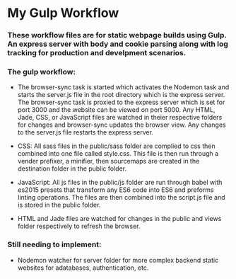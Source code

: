 # My Gulp Workflow

### These workflow files are for static webpage builds using Gulp. An express server with body and cookie parsing along with log tracking for production and develpment scenarios. 



### The gulp workflow:

* The browser-sync task is started which activates the Nodemon task and starts the server.js file in the root directory which is the express server. The browser-sync task is proxied to the express server which is set for port 3000 and the website can be viewed on port 5000. Any HTML, Jade, CSS, or JavaScript files are watched in theier respective folders for changes and browser-sync updates the browser view. Any changes to the server.js file restarts the express server.

* CSS: All sass files in the public/sass folder are complied to css then combined into one file called style.css. This file is then run through a vender prefixer, a minifier, then sourcemaps are created in the destination folder in the public folder.

* JavaScript: All js files in the public/js folder are run through babel with es2015 presets that transform any ES6 code into ES6 and preforms linting operations. The files are then combined into the script.js file and is stored in the public folder.

* HTML and Jade files are watched for changes in the public and views folder respectively to refresh the browser.



### Still needing to implement: 

* Nodemon watcher for server folder for more complex backend static websites for adatabases, authentication, etc.